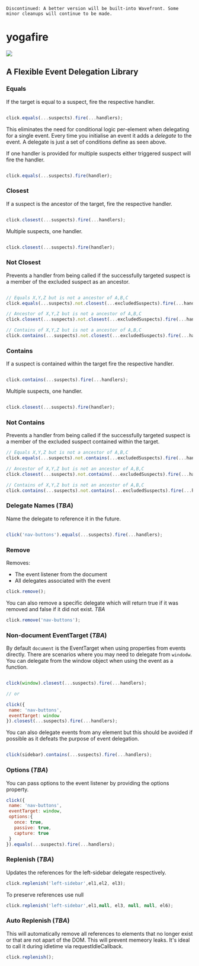 ```
Discontinued: A better version will be built-into Wavefront. Some minor cleanups will continue to be made.
```
# yogafire

<img src="https://preview.ibb.co/bYQGNa/yoga_fire.gif">

## A Flexible Event Delegation Library

### Equals 
If the target is equal to a suspect, fire the respective handler.
```javascript

click.equals(...suspects).fire(...handlers);
```
This eliminates the need for conditional logic per-element when delegating for a single event. 
Every time you initialise an event it adds a _delegate_ to the event. A delegate is just a set of conditions 
define as seen above.

If one handler is provided for multiple suspects either triggered suspect will fire the handler.
```javascript

click.equals(...suspects).fire(handler);
```
### Closest 
If a suspect is the ancestor of the target, fire the respective handler.
```javascript

click.closest(...suspects).fire(...handlers);
``` 
Multiple suspects, one handler.
```javascript

click.closest(...suspects).fire(handler);
```
### Not Closest
Prevents a handler from being called if the successfully targeted suspect is a member of the excluded suspect as an ancestor. 
```javascript

// Equals X,Y,Z but is not a ancestor of A,B,C
click.equals(...suspects).not.closest(...excludedSuspects).fire(...handlers);

// Ancestor of X,Y,Z but is not a ancestor of A,B,C
click.closest(...suspects).not.closest(...excludedSuspects).fire(...handlers);

// Contains of X,Y,Z but is not a ancestor of A,B,C
click.contains(...suspects).not.closest(...excludedSuspects).fire(...handlers);
```
### Contains 
If a suspect is contained within the target fire the respective handler.
```javascript

click.contains(...suspects).fire(...handlers);
``` 
Multiple suspects, one handler.
```javascript

click.closest(...suspects).fire(handler);
```
### Not Contains
Prevents a handler from being called if the successfully targeted suspect is a member of the excluded suspect contained within the target.

```javascript
// Equals X,Y,Z but is not a ancestor of A,B,C
click.equals(...suspects).not.contains(...excludedSuspects).fire(...handlers);

// Ancestor of X,Y,Z but is not an ancestor of A,B,C
click.closest(...suspects).not.contains(...excludedSuspects).fire(...handlers);

// Contains of X,Y,Z but is not an ancestor of A,B,C
click.contains(...suspects).not.contains(...excludedSuspects).fire(...handlers);
```

### Delegate Names (*TBA*) 
Name the delegate to reference it in the future. 
```javascript

click('nav-buttons').equals(...suspects).fire(...handlers);
```

### Remove 
Removes: 
- The event listener from the document
- All delegates associated with the event

```javascript
click.remove();
```
You can also remove a specific delegate which will return true if it was removed 
and false if it did not exist.
*TBA*
```javascript
click.remove('nav-buttons');
```


### Non-document EventTarget (*TBA*)
By default `document` is the EventTarget when using properties from events directly. 
There are scenarios where you may need to delegate from `windodw`.
You can delegate from the window object when using the event as a function.
```javascript

click(window).closest(...suspects).fire(...handlers);

// or 

click({
 name: 'nav-buttons',
 eventTarget: window
}).closest(...suspects).fire(...handlers);
``` 
You can also delegate events from any element but this should be avoided if possible as it defeats the purpose of event delegation.

```javascript

click(sidebar).contains(...suspects).fire(...handlers);
``` 

### Options (*TBA*)
You can pass options to the event listener by providing the options property.
```javascript
click({
 name: 'nav-buttons',
 eventTarget: window,
 options:{
   once: true,
   passive: true,
   capture: true
 }
}).equals(...suspects).fire(...handlers);
``` 

### Replenish (*TBA*)
Updates the references for the left-sidebar delegate respectively.
```javascript
click.replenish('left-sidebar',el1,el2, el3);
```
To preserve references use null
```javascript
click.replenish('left-sidebar',el1,null, el3, null, null, el6);
```
### Auto Replenish (*TBA*)
This will automatically remove all references to elements that no longer exist 
or that are not apart of the DOM. This will prevent memeory leaks.
It's ideal to call it during idletime via requestIdleCallback.
```javascript
click.replenish();
```
